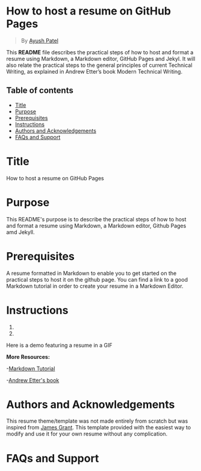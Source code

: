 # How to host a resume on GitHub Pages
> By [Ayush Patel](www.github.com/Ayush393/Ayush393.io/resume) 

This **README** file describes the practical steps of how to host and format a resume using Markdown, a Markdown editor, GitHub Pages and Jekyl. It will also relate the practical steps to the general principles of current Technical Writing, as explained in Andrew Etter’s book Modern Technical Writing.

## Table of contents

- [Title](#title)
- [Purpose](#purpose)
- [Prerequisites](#prerequisites)
- [Instructions](#instructions)
- [Authors and Acknowledgements](#authors-and-acknowledgements)
- [FAQs and Support](#faqs-and-support)

# Title

How to host a resume on GitHub Pages

# Purpose

This README's purpose is to describe the practical steps of how to host and format a resume using Markdown, a Markdown editor, Github Pages amd Jekyll. 

# Prerequisites

A resume formatted in Markdown to enable you to get started on the practical steps to host it on the github page. 
You can find a link to a good Markdown tutorial in order to create your resume in a Markdown Editor.

# Instructions

1)
2)
Here is a demo featuring a resume in a GIF

**More Resources:**

-[Markdown Tutorial](https://helloacm.com/markdown-markup-language-quick-tutorial/)

-[Andrew Etter's book](https://www.amazon.ca/Modern-Technical-Writing-Introduction-Documentation-ebook/dp/B01A2QL9SS)
# Authors and Acknowledgements

This resume theme/template was not made entirely from scratch but was inspired from [James Grant](https://github.com/sproogen/modern-resume-theme). This template provided with the easiest way to modify and use it for your own resume without any complication.  

# FAQs and Support
